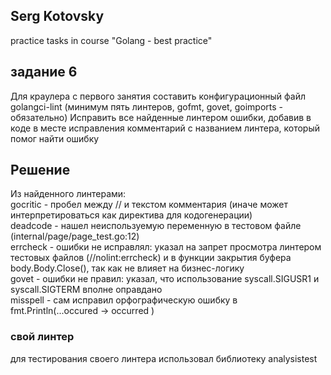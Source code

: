 ## Serg Kotovsky
practice tasks in course "Golang - best practice"  

## задание 6
Для краулера с первого занятия составить конфигурационный файл golangci-lint (минимум пять линтеров, gofmt, govet, goimports - обязательно)
Исправить все найденные линтером ошибки, добавив в коде в месте исправления комментарий с названием линтера, который помог найти ошибку

## Решение
Из найденного линтерами:  
gocritic - пробел между // и текстом комментария (иначе может интерпретироваться как директива для кодогенерации)  
deadcode - нашел неиспользуемую переменную в тестовом файле (internal/page/page_test.go:12)  
errcheck - ошибки не исправлял: указал на запрет просмотра линтером тестовых файлов (//nolint:errcheck) и в функции закрытия буфера body.Body.Close(), так как не влияет на бизнес-логику  
govet    - ошибки не правил: указал, что использование syscall.SIGUSR1 и syscall.SIGTERM вполне оправдано  
misspell - сам исправил орфографическую ошибку в fmt.Println(...occured -> occurred )  

### свой линтер
для тестирования своего линтера использовал библиотеку analysistest
